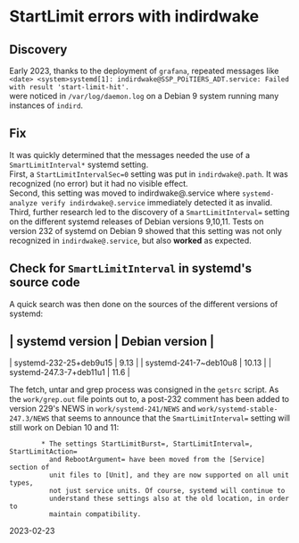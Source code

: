 # StartLimit errors with indirdwake

## Discovery
Early 2023, thanks to the deployment of `grafana`, repeated messages like  
`<date> <system>systemd[1]: indirdwake@SSP_POiTIERS_ADT.service: Failed with result 'start-limit-hit'.`  
were noticed in `/var/log/daemon.log` on a Debian 9 system running many instances of `indird`.

## Fix
It was quickly determined that the messages needed the use of a `SmartLimitInterval*` systemd setting.  
First, a `StartLimitIntervalSec=0` setting was put in `indirdwake@.path`. It was recognized (no error) but it had no visible effect.  
Second, this setting was moved to indirdwake@.service where `systemd-analyze verify indirdwake@.service` immediately detected it as invalid.  
Third, further research led to the discovery of a `SmartLimitInterval=` setting on the different systemd releases of Debian versions 9,10,11. Tests on version 232 of systemd on Debian 9 showed that this setting was not only recognized in `indirdwake@.service`, but also **worked** as expected.

## Check for `SmartLimitInterval` in systemd's source code
A quick search was then done on the sources of the different versions of systemd:

| systemd version | Debian version |
---
| systemd-232-25+deb9u15 | 9.13 |
| systemd-241-7~deb10u8 | 10.13 |
| systemd-247.3-7+deb11u1 | 11.6 |

The fetch, untar and grep process was consigned in the `getsrc` script.
As the `work/grep.out` file points out to, a post-232 comment has been added to version 229's NEWS in `work/systemd-241/NEWS` and `work/systemd-stable-247.3/NEWS` that seems to announce that the `SmartLimitInterval=` setting will still work on Debian 10 and 11:
```
        * The settings StartLimitBurst=, StartLimitInterval=, StartLimitAction=
          and RebootArgument= have been moved from the [Service] section of
          unit files to [Unit], and they are now supported on all unit types,
          not just service units. Of course, systemd will continue to
          understand these settings also at the old location, in order to
          maintain compatibility.
```
2023-02-23
